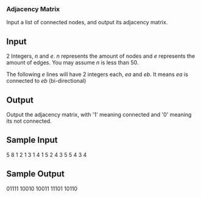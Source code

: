 ### Adjacency Matrix

Input a list of connected nodes, and output its adjacency matrix.

Input
-----

2 Integers, *n* and *e*. *n* represents the amount of nodes and *e* represents the amount of edges. You may assume *n* is less than 50.

The following *e* lines will have 2 integers each, *ea* and *eb*. It means *ea* is connected to *eb* (bi-directional)

Output
------

Output the adjacency matrix, with '1' meaning connected and '0' meaning its not connected.

Sample Input
------------

5 8
1 2
1 3
1 4
1 5
2 4
3 5
5 4
3 4

Sample Output
-------------

01111
10010
10011
11101
10110